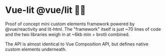 # Vue-lit @vue/lit 🖖🔥
Proof of concept mini custom elements framework powered by @vue/reactivity and lit-html. The "framework" itself is just ~70 lines of code and the two libraries weigh in at ~6kb min + brotli combined.

The API is almost identical to Vue Composition API, but defines native custom elements underneath.

<my-component></my-component>

<script type="module">
  import {
    defineComponent,
    reactive,
    html,
    onMounted,
    onUpdated,
    onUnmounted
  } from 'https://unpkg.com/@vue/lit'

  defineComponent('my-component', () => {
    const state = reactive({
      text: 'hello',
      show: true
    })
    const toggle = () => {
      state.show = !state.show
    }
    const onInput = e => {
      state.text = e.target.value
    }

    return () => html`
      <button @click=${toggle}>toggle child</button>
      <p>
      ${state.text} <input value=${state.text} @input=${onInput}>
      </p>
      ${state.show ? html`<my-child msg=${state.text}></my-child>` : ``}
    `
  })

  defineComponent('my-child', ['msg'], (props) => {
    const state = reactive({ count: 0 })
    const increase = () => {
      state.count++
    }

    onMounted(() => {
      console.log('child mounted')
    })

    onUpdated(() => {
      console.log('child updated')
    })

    onUnmounted(() => {
      console.log('child unmounted')
    })

    return () => html`
      <p>${props.msg}</p>
      <p>${state.count}</p>
      <button @click=${increase}>increase</button>
    `
  })
</script>
